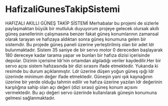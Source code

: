 # HafizaliGunesTakipSistemi

HAFIZALI AKILLI GÜNEŞ TAKİP SİSTEMİ
Merhabalar bu projemi de sizlerle paylaşmaktan büyük bir mutluluk duyuyorum projeye gelecek olursak akıllı güneş panellerinin çalışmasına benzer
fakat güneş konumlarının zamansal olarak tarayan ve hafızaya aldıktan sonra güneş konumuna gelen bir sistemdir.
Bu projede güneş paneli üzerine yerleştirilmiş olan bir adet ldr bulunmaktadır. Sistem 35 saniye de bir servo motor 0 dereceden başlayarak 180 dereceye kadar tarama yapar ve bunları bir hafıza dizisi içerisinde depolar.
Dizinin içerisine ldr’nin ortamdan algıladığı veriler kaydedilir.Her bir servo açısı sistem hafızasında bir dizi sırasını ifade etmektedir. 
Yukarıda ki resimde bu durum açıklanmıştır. Ldr üzerine düşen yoğun güneş ışığı ldr üzerinde minimum değer ifade etmektedir. 
Güneşin yani ışık kaynağının üzerine bir yerde olduğu tahmin edilir ve hafıza üzerine yazılan ldr değerinin karşılığına sahip olan açı değeri (dizi sırası) 
güneş konum açısını vermektedir. Bu açı değeri servo üzerinde kullanılarak güneşin konumuna gelmesi sağlanmaktadır. 
